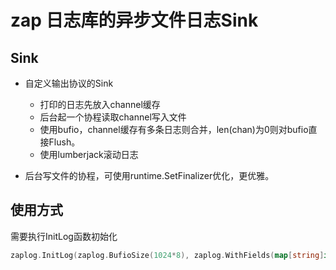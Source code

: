 # zap 日志库的异步文件日志Sink
## Sink
* 自定义输出协议的Sink
  * 打印的日志先放入channel缓存
  * 后台起一个协程读取channel写入文件
  * 使用bufio，channel缓存有多条日志则合并，len(chan)为0则对bufio直接Flush。
  * 使用lumberjack滚动日志

* 后台写文件的协程，可使用runtime.SetFinalizer优化，更优雅。

## 使用方式
需要执行InitLog函数初始化
``` go
zaplog.InitLog(zaplog.BufioSize(1024*8), zaplog.WithFields(map[string]interface{}{"app": "dddd"}))
```
